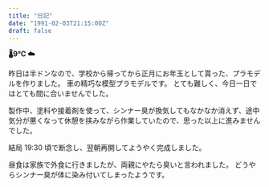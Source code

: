 ```yaml
---
title: "日記"
date: "1991-02-03T21:15:00Z"
draft: false
---
```


__🌡9℃ ☁__

昨日は半ドンなので、学校から帰ってから正月にお年玉として貰った、プラモデルを作りました。
車の精巧な模型プラモデルです。
とても難しく、今日一日ではとても間に合いませんでした。

製作中、塗料や接着剤を使って、シンナー臭が換気してもなかなか消えず、途中気分が悪くなって休憩を挟みながら作業していたので、思った以上に進みませんでした。

結局 19:30 頃で断念し、翌朝再開してようやく完成しました。

昼食は家族で外食に行きましたが、両親にやたら臭いと言われました。
どうやらシンナー臭が体に染み付いてしまったようです。
